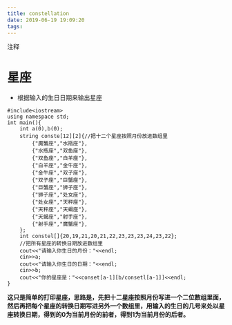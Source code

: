 ```yaml
---
title: constellation
date: 2019-06-19 19:09:20
tags:
---
```

注释
<!--more-->

# 星座
* 根据输入的生日日期来输出星座
```
#include<iostream>
using namespace std;
int main(){
    int a(0),b(0);
    string conste[12][2]{//把十二个星座按照月份放进数组里
        {"魔蟹座","水瓶座"},
        {"水瓶座","双鱼座"},
        {"双鱼座","白羊座"},
        {"白羊座","金牛座"},
        {"金牛座","双子座"},
        {"双子座","巨蟹座"},
        {"巨蟹座","狮子座"},
        {"狮子座","处女座"},
        {"处女座","天秤座"},
        {"天秤座","天蝎座"},
        {"天蝎座","射手座"},
        {"射手座","魔蟹座"},
    };
    int constel[]{20,19,21,20,21,22,23,23,23,24,23,22};
    //把所有星座的转换日期放进数组里
    cout<<"请输入你生日的月份："<<endl;
    cin>>a;
    cout<<"请输入你生日的日期："<<endl;
    cin>>b;
    cout<<"你的星座是："<<conset[a-1][b/consetl[a-1]]<<endl;
}
```
**这只是简单的打印星座，思路是，先把十二星座按照月份写进一个二位数组里面，然后再把每个星座的转换日期写进另外一个数组里，用输入的生日的几号来处以星座转换日期，得到的0为当前月份的前者，得到1为当前月份的后者。**

